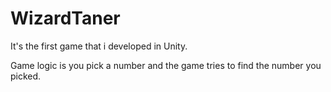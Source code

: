 # WizardTaner
It's the first game that i developed in Unity. 

Game logic is you pick a number and the game tries to find the number you picked.
